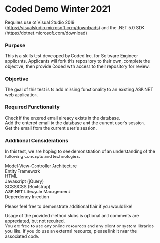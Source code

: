 # Coded Demo Winter 2021 #

Requires use of Visual Studio 2019 (https://visualstudio.microsoft.com/downloads) and the .NET 5.0 SDK (https://dotnet.microsoft.com/download)  

### Purpose ###

This is a skills test developed by Coded Inc. for Software Engineer applicants. Applicants will fork this repository to their own, complete the objective, then provide Coded with access to their repository for review.  

### Objective ###

The goal of this test is to add missing functionality to an existing ASP.NET web application.  

### Required Functionality ###
  
Check if the entered email already exists in the database.  
Add the entered email to the database and the current user's session.  
Get the email from the current user's session.  

### Additional Considerations ###
  
In this test, we are hoping to see demonstration of an understanding of the following concepts and technologies:  
  
Model-View-Controller Architecture  
Entity Framework  
HTML  
Javascript (jQuery)  
SCSS/CSS (Bootstrap)  
ASP.NET Lifecycle Management  
Dependency Injection  

Please feel free to demonstrate additional flair if you would like!  

Usage of the provided method stubs is optional and comments are appreciated, but not required.  
You are free to use any online resources and any client or system libraries you like. If you do use an external resource, please link it near the associated code.